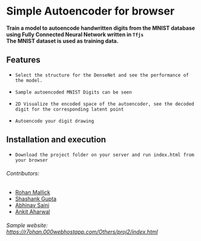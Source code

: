 # Simple Autoencoder for browser

**Train a model to autoencode handwritten digits from the MNIST database using Fully Connected Neural Network written in `Tfjs`
<br> The MNIST dataset is used as training data.**

## Features

- `Select the structure for the DenseNet and see the performance of the model. `

- `Sample autoencoded MNIST Digits can be seen`

- `2D Visualize the encoded space of the autoencoder, see the decoded digit for the corresponding latent point`  

- `Autoencode your digit drawing`

## Installation and execution

- `Download the project folder on your server and run index.html from your browser`

###### Contributors:
- [Rohan Mallick](https://github.com/r7rohan)
- [Shashank Gupta](https://github.com/gupta1912) 
- [Abhinav Saini](https://github.com/abhinavsaini9)
- [Ankit Aharwal](https://github.com/ankitaharwal)

###### Sample website: https://r7ohan.000webhostapp.com/Others/proj2/index.html
